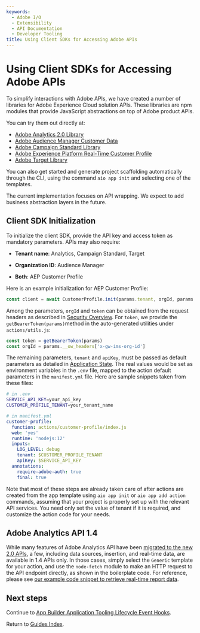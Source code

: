 ```yaml
---
keywords:
  - Adobe I/O
  - Extensibility
  - API Documentation
  - Developer Tooling
title: Using Client SDKs for Accessing Adobe APIs
---
```


# Using Client SDKs for Accessing Adobe APIs

To simplify interactions with Adobe APIs, we have created a number of libraries for Adobe Experience Cloud solution APIs. These libraries are npm modules that provide JavaScript abstractions on top of Adobe product APIs. 

You can try them out directly at:

- [Adobe Analytics 2.0 Library](https://github.com/adobe/aio-lib-analytics)
- [Adobe Audience Manager Customer Data](https://github.com/adobe/aio-lib-audience-manager-cd)
- [Adobe Campaign Standard Library](https://github.com/adobe/aio-lib-campaign-standard)
- [Adobe Experience Platform Real-Time Customer Profile](https://github.com/adobe/aio-lib-customer-profile)
- [Adobe Target Library](https://github.com/adobe/aio-lib-target)

You can also get started and generate project scaffolding automatically through the CLI, using the command ```aio app init``` and selecting one of the templates. 

The current implementation focuses on API wrapping. We expect to add business abstraction layers in the future.

## Client SDK Initialization

To initialize the client SDK, provide the API key and access token as mandatory parameters. APIs may also require:

* **Tenant name**: Analytics, Campaign Standard, Target

* **Organization ID**: Audience Manager

* **Both**: AEP Customer Profile

Here is an example initialization for AEP Customer Profile:

```javascript
const client = await CustomerProfile.init(params.tenant, orgId, params.apiKey, token)
```

Among the parameters, `orgId` and `token` can be obtained from the request headers as described in [Security Overview](../security/index.md). For `token`, we provide the `getBearerToken(params)`method in the auto-generated utilities under `actions/utils.js`:

```javascript
const token = getBearerToken(params)
const orgId = params.__ow_headers['x-gw-ims-org-id']
```

The remaining parameters, `tenant` and `apiKey`, must be passed as default parameters as detailed in [Application State](./application_state.md). The real values would be set as environment variables in the `.env` file, mapped to the action default parameters in the `manifest.yml` file. Here are sample snippets taken from these files:

```bash
# in .env
SERVICE_API_KEY=your_api_key
CUSTOMER_PROFILE_TENANT=your_tenant_name
```

```yaml
# in manifest.yml
customer-profile:
  function: actions/customer-profile/index.js
  web: 'yes'
  runtime: 'nodejs:12'
  inputs:
    LOG_LEVEL: debug
    tenant: $CUSTOMER_PROFILE_TENANT
    apiKey: $SERVICE_API_KEY
  annotations:
    require-adobe-auth: true
    final: true
```

Note that most of these steps are already taken care of after actions are created from the app template using `aio app init` or `aio app add action` commands, assuming that your project is properly set up with the relevant API services. You need only set the value of tenant if it is required, and customize the action code for your needs.

## Adobe Analytics API 1.4

While many features of Adobe Analytics API have been [migrated to the new 2.0 APIs](https://developer.adobe.com/analytics-apis/docs/2.0/#!AdobeDocs/analytics-2.0-apis/master/migration-guide.md), a few, including data sources, insertion, and real-time data, are available in 1.4 APIs only. In those cases, simply select the `Generic` template for your action, and use the `node-fetch` module to make an HTTP request to the API endpoint directly, as shown in the boilerplate code. For reference, please see [our example code snippet to retrieve real-time report data](https://github.com/AdobeDocs/adobeio-samples-firefly-basics/blob/master/actions/analytics14/index.js).

## Next steps

Continue to [App Builder Application Tooling Lifecycle Event Hooks](app_hooks.md).

Return to [Guides Index](../../../guides/index.md).
